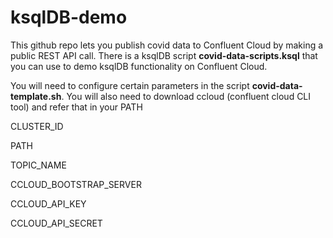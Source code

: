 # ksqlDB-demo

This github repo lets you publish covid data to Confluent Cloud by making a public REST API call. There is a ksqlDB script **covid-data-scripts.ksql** that you can use to demo ksqlDB functionality on Confluent Cloud.

You will need to configure certain parameters in the script **covid-data-template.sh**. You will also need to download ccloud (confluent cloud CLI tool) and refer that in your PATH

CLUSTER_ID

PATH

TOPIC_NAME

CCLOUD_BOOTSTRAP_SERVER

CCLOUD_API_KEY

CCLOUD_API_SECRET

